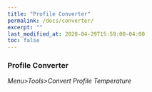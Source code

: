 ```yaml
---
title: "Profile Converter"
permalink: /docs/converter/
excerpt: ""
last_modified_at: 2020-04-29T15:59:00-04:00
toc: false
---
```


### Profile Converter

*Menu>Tools>Convert Profile Temperature*



